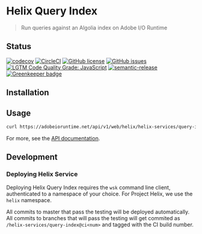 # Helix Query Index

> Run queries against an Algolia index on Adobe I/O Runtime

## Status
[![codecov](https://img.shields.io/codecov/c/github/adobe/helix-index-query.svg)](https://codecov.io/gh/adobe/helix-query-index)
[![CircleCI](https://img.shields.io/circleci/project/github/adobe/helix-query-index.svg)](https://circleci.com/gh/adobe/helix-query-index)
[![GitHub license](https://img.shields.io/github/license/adobe/helix-query-index.svg)](https://github.com/adobe/helix-query-index/blob/master/LICENSE.txt)
[![GitHub issues](https://img.shields.io/github/issues/adobe/helix-query-index.svg)](https://github.com/adobe/helix-query-index/issues)
[![LGTM Code Quality Grade: JavaScript](https://img.shields.io/lgtm/grade/javascript/g/adobe/helix-query-index.svg?logo=lgtm&logoWidth=18)](https://lgtm.com/projects/g/adobe/helix-query-index)
[![semantic-release](https://img.shields.io/badge/%20%20%F0%9F%93%A6%F0%9F%9A%80-semantic--release-e10079.svg)](https://github.com/semantic-release/semantic-release) [![Greenkeeper badge](https://badges.greenkeeper.io/adobe/helix-query-index.svg)](https://greenkeeper.io/)

## Installation

## Usage

```bash
curl https://adobeioruntime.net/api/v1/web/helix/helix-services/query-index@v1
```

For more, see the [API documentation](docs/API.md).

## Development

### Deploying Helix Service

Deploying Helix Query Index requires the `wsk` command line client, authenticated to a namespace of your choice. For Project Helix, we use the `helix` namespace.

All commits to master that pass the testing will be deployed automatically. All commits to branches that will pass the testing will get commited as `/helix-services/query-index@ci<num>` and tagged with the CI build number.


